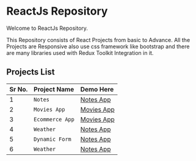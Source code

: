 # ReactJs Repository

Welcome to ReactJs Repository.

This Repository consists of React Projects from basic to Advance. All the Projects are Responsive also use css framework like bootstrap and there are many libraries used with Redux Toolkit Integration in it.


## Projects List

| Sr No. | Project Name     | Demo Here                |
| :-------- | :------- | :------------------------- |
| 1 | `Notes` | [Notes App](https://customnotesapp.netlify.app/) |
| 2 | `Movies App` | [Movies App](https://myshowsmoviesapp.netlify.app/) |
| 3 | `Ecommerce App` | [Movies App](https://myshowsmoviesapp.netlify.app/) |
| 4 | `Weather` | [Notes App](https://customnotesapp.netlify.app/) |
| 5 | `Dynamic Form` | [Notes App](https://customnotesapp.netlify.app/) |
| 6 | `Weather` | [Notes App](https://customnotesapp.netlify.app/) |
